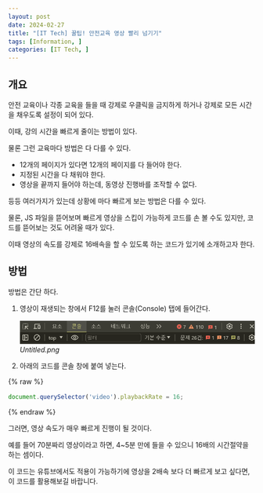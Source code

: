 ```yaml
---
layout: post
date: 2024-02-27
title: "[IT Tech] 꿀팁! 안전교육 영상 빨리 넘기기"
tags: [Information, ]
categories: [IT Tech, ]
---
```




## 개요


안전 교육이나 각종 교육을 들을 때 강제로 우클릭을 금지하게 하거나 강제로 모든 시간을 채우도록 설정이 되어 있다.


이때, 강의 시간을 빠르게 줄이는 방법이 있다.


물론 그런 교육마다 방법은 다 다를 수 있다.

- 12개의 페이지가 있다면 12개의 페이지를 다 들어야 한다.
- 지정된 시간을 다 채워야 한다.
- 영상을 끝까지 들어야 하는데, 동영상 진행바를 조작할 수 없다.

등등 여러가지가 있는데 상황에 마다 빠르게 보는 방법은 다를 수 있다.


물론, JS 파일을 뜯어보며 빠르게 영상을 스킵이 가능하게 코드를 손 볼 수도 있지만, 코드를 뜯어보는 것도 어려울 때가 있다.


이때 영상의 속도를 강제로 16배속을 할 수 있도록 하는 코드가 있기에 소개하고자 한다.



## 방법


방법은 간단 하다.

1. 영상이 재생되는 창에서 F12를 눌러 콘솔(Console) 탭에 들어간다.

	![0](/assets/img/2024-02-27-[IT-Tech]-꿀팁!-안전교육-영상-빨리-넘기기.md/0.png)_Untitled.png_

1. 아래의 코드를 콘솔 창에 붙여 넣는다.


{% raw %}
```javascript
document.querySelector('video').playbackRate = 16;
```
{% endraw %}



그러면, 영상 속도가 매우 빠르게 진행이 될 것이다.


예를 들어 70분짜리 영상이라고 하면, 4~5분 만에 들을 수 있으니 16배의 시간절약을 하는 셈이다. 


이 코드는 유튜브에서도 적용이 가능하기에 영상을 2배속 보다 더 빠르게 보고 싶다면, 이 코드를 활용해보길 바랍니다.

